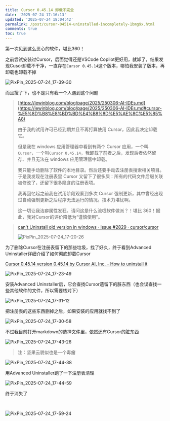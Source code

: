 ```yaml
---
title: Cursor 0.45.14 卸载不完全
date: '2025-07-24 17:16:13'
updated: '2025-07-24 18:04:42'
permalink: /post/cursor-04514-uninstalled-incompletely-1bmg9x.html
comments: true
toc: true
---
```




第一次见到这么恶心的软件，堪比360！

之前尝试安装过Cursor，后面觉得还是VSCode Copilot更好用，就卸了，结果发现Cusor卸载不干净，一直存在`Cursor 0.45.14`这个版本，哪怕我安装了版本，再卸载也卸载不掉

![PixPin_2025-07-24_17-39-30](https://fastly.jsdelivr.net/gh/Achuan-2/PicBed@pic/assets/PixPin_2025-07-24_17-39-30-20250724173934-3hwl9cz.png)

而且搜了下，也不是只有我一个人遇到这个问题

> [https://lewinblog.com/blog/page/2025/250306-AI-IDEs.md](https://lewinblog.com/blog/page/2025/250306-AI-IDEs.md#cursor-%E5%8D%B8%E8%BD%BD%E4%B8%8D%E5%AE%8C%E5%85%A8)
>
> 由于我的试用许可已经到期并且不再打算使用 Cursor，因此我决定卸载它。
>
> 但是我在 windows 应用管理器中看到有两个 Cursor 应用，一个叫`Cursor`，一个叫`Cursor 0.45.14`，我卸载了前者之后，发现后者依然留存、并且无法在 windows 应用管理器中卸载。
>
> 我只能手动删除了软件的本地目录。然后还要手动去注册表搜索相关项目。于是我发现在注册表里 Cursor 又留下了很多屎：所有的代码文件后缀关联被修改了，还留下很多隐含的注册表项。
>
> 我再回忆起之前我在试用阶段观察到多次 Cursor 强制更新，其中曾经出现过自动强制更新之后程序无法运行的情况。技术力堪忧啊。
>
> 这一切让我洁癖属性发狂。请问这是什么流氓软件做派？！堪比 360！据此，我对Cursor的评价降低为“谨慎使用”。

> [can&apos;t Uninstall old version in windows · Issue #2829 · cursor/cursor](https://github.com/cursor/cursor/issues/2829)
>
> ![PixPin_2025-07-24_17-20-26](https://fastly.jsdelivr.net/gh/Achuan-2/PicBed@pic/assets/PixPin_2025-07-24_17-20-26-20250724172028-2d2tm17.png)

为了删除Cursor在注册表留下的那些垃圾，找了好久，终于看到Advanced Uninstaller详细介绍了如何彻底卸载Cursor

[Cursor 0.45.14 version 0.45.14 by Cursor AI, Inc. - How to uninstall it](https://www.advanceduninstaller.com/Cursor-0_45_14-3218752eb4be1ece6c66ef775e4bab43-application.htm)

![PixPin_2025-07-24_17-23-49](https://fastly.jsdelivr.net/gh/Achuan-2/PicBed@pic/assets/PixPin_2025-07-24_17-23-49-20250724172350-xtm5oaj.png)

安装Advanced Uninstaller后，它会查找Cursor遗留下的脏东西（也会误查找一些其他软件的文件，所以需要核对下）

![PixPin_2025-07-24_17-31-12](https://fastly.jsdelivr.net/gh/Achuan-2/PicBed@pic/assets/PixPin_2025-07-24_17-31-12-20250724173112-ue7jmt5.png)

把注册表的这些东西删掉之后，如果安装的应用就找不到了

![PixPin_2025-07-24_17-30-58](https://fastly.jsdelivr.net/gh/Achuan-2/PicBed@pic/assets/PixPin_2025-07-24_17-30-58-20250724173100-7i66mv8.png)

不过我目前打开markdown的选择文件里，依然还有Cursor的脏东西

![PixPin_2025-07-24_17-43-26](https://fastly.jsdelivr.net/gh/Achuan-2/PicBed@pic/assets/PixPin_2025-07-24_17-43-26-20250724174345-pmjcd99.png)

> 注：坚果云貌似也是一个毒瘤

![PixPin_2025-07-24_17-44-38](https://fastly.jsdelivr.net/gh/Achuan-2/PicBed@pic/assets/PixPin_2025-07-24_17-44-38-20250724174439-zaz8rmp.png)

用Advanced Uninstaller跑了一下注册表清理

![PixPin_2025-07-24_17-44-59](https://fastly.jsdelivr.net/gh/Achuan-2/PicBed@pic/assets/PixPin_2025-07-24_17-44-59-20250724174502-lyz7h9b.png)

终于消失了

‍

![PixPin_2025-07-24_17-59-24](https://fastly.jsdelivr.net/gh/Achuan-2/PicBed@pic/assets/PixPin_2025-07-24_17-59-24-20250724175928-3spld71.png)
